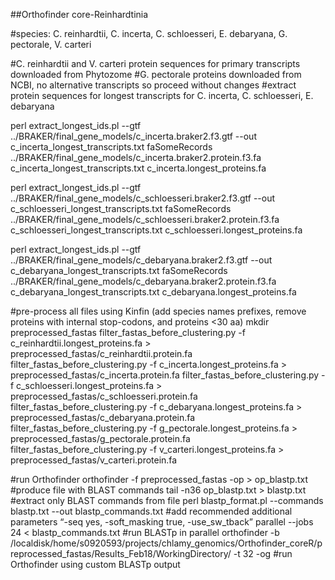 ##Orthofinder core-Reinhardtinia

#species: C. reinhardtii, C. incerta, C. schloesseri, E. debaryana, G. pectorale, V. carteri

#C. reinhardtii and V. carteri protein sequences for primary transcripts downloaded from Phytozome
#G. pectorale proteins downloaded from NCBI, no alternative transcripts so proceed without changes
#extract protein sequences for longest transcripts for C. incerta, C. schloesseri, E. debaryana

perl extract_longest_ids.pl --gtf ../BRAKER/final_gene_models/c_incerta.braker2.f3.gtf --out c_incerta_longest_transcripts.txt
faSomeRecords ../BRAKER/final_gene_models/c_incerta.braker2.protein.f3.fa c_incerta_longest_transcripts.txt c_incerta.longest_proteins.fa

perl extract_longest_ids.pl --gtf ../BRAKER/final_gene_models/c_schloesseri.braker2.f3.gtf --out c_schloesseri_longest_transcripts.txt
faSomeRecords ../BRAKER/final_gene_models/c_schloesseri.braker2.protein.f3.fa c_schloesseri_longest_transcripts.txt c_schloesseri.longest_proteins.fa

perl extract_longest_ids.pl --gtf ../BRAKER/final_gene_models/c_debaryana.braker2.f3.gtf --out c_debaryana_longest_transcripts.txt
faSomeRecords ../BRAKER/final_gene_models/c_debaryana.braker2.protein.f3.fa c_debaryana_longest_transcripts.txt c_debaryana.longest_proteins.fa

#pre-process all files using Kinfin (add species names prefixes, remove proteins with internal stop-codons, and proteins <30 aa)
mkdir preprocessed_fastas
filter_fastas_before_clustering.py -f c_reinhardtii.longest_proteins.fa > preprocessed_fastas/c_reinhardtii.protein.fa
filter_fastas_before_clustering.py -f c_incerta.longest_proteins.fa > preprocessed_fastas/c_incerta.protein.fa
filter_fastas_before_clustering.py -f c_schloesseri.longest_proteins.fa > preprocessed_fastas/c_schloesseri.protein.fa
filter_fastas_before_clustering.py -f c_debaryana.longest_proteins.fa > preprocessed_fastas/c_debaryana.protein.fa
filter_fastas_before_clustering.py -f g_pectorale.longest_proteins.fa > preprocessed_fastas/g_pectorale.protein.fa
filter_fastas_before_clustering.py -f v_carteri.longest_proteins.fa > preprocessed_fastas/v_carteri.protein.fa

#run Orthofinder
orthofinder -f preprocessed_fastas -op > op_blastp.txt #produce file with BLAST commands
tail -n36 op_blastp.txt > blastp.txt #extract only BLAST commands from file
perl blastp_format.pl --commands blastp.txt --out blastp_commands.txt #add recommended additional parameters “-seq yes, -soft_masking true, -use_sw_tback”
parallel --jobs 24 < blastp_commands.txt #run BLASTp in parallel
orthofinder -b /localdisk/home/s0920593/projects/chlamy_genomics/Orthofinder_coreR/preprocessed_fastas/Results_Feb18/WorkingDirectory/ -t 32 -og #run Orthofinder using custom BLASTp output
